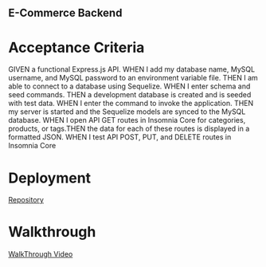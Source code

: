 ## E-Commerce Backend

# Acceptance Criteria

GIVEN a functional Express.js API. WHEN I add my database name, MySQL username, and MySQL password to an environment variable file. THEN I am able to connect to a database using Sequelize. WHEN I enter schema and seed commands. THEN a development database is created and is seeded with test data. WHEN I enter the command to invoke the application. THEN my server is started and the Sequelize models are synced to the MySQL database. WHEN I open API GET routes in Insomnia Core for categories, products, or tags.THEN the data for each of these routes is displayed in a formatted JSON. WHEN I test API POST, PUT, and DELETE routes in Insomnia Core

# Deployment 


[Repository](https://github.com/Skibaby/E-commerce)

# Walkthrough
[WalkThrough Video](https://www.awesomescreenshot.com/video/20963592?key=1af209c1169d27248b692fc9a74aee8d)